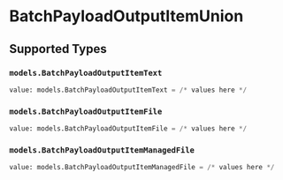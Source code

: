 # BatchPayloadOutputItemUnion


## Supported Types

### `models.BatchPayloadOutputItemText`

```python
value: models.BatchPayloadOutputItemText = /* values here */
```

### `models.BatchPayloadOutputItemFile`

```python
value: models.BatchPayloadOutputItemFile = /* values here */
```

### `models.BatchPayloadOutputItemManagedFile`

```python
value: models.BatchPayloadOutputItemManagedFile = /* values here */
```

